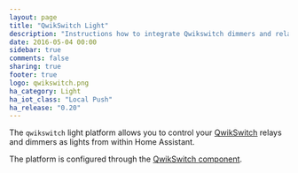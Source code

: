 ```yaml
---
layout: page
title: "QwikSwitch Light"
description: "Instructions how to integrate Qwikswitch dimmers and relays as lights into Home Assistant."
date: 2016-05-04 00:00
sidebar: true
comments: false
sharing: true
footer: true
logo: qwikswitch.png
ha_category: Light
ha_iot_class: "Local Push"
ha_release: "0.20"
---
```



The `qwikswitch` light platform allows you to control your [QwikSwitch](http://www.qwikswitch.co.za/) relays and dimmers as lights from within Home Assistant.

The platform is configured through the [QwikSwitch component](/components/qwikswitch/).
